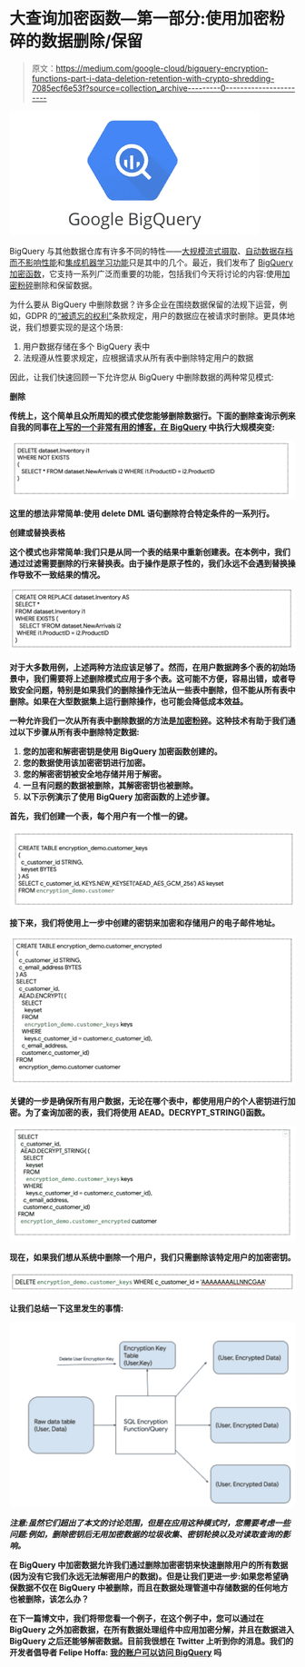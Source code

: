 # 大查询加密函数—第一部分:使用加密粉碎的数据删除/保留

> 原文：<https://medium.com/google-cloud/bigquery-encryption-functions-part-i-data-deletion-retention-with-crypto-shredding-7085ecf6e53f?source=collection_archive---------0----------------------->

![](img/1f8e27fc988bad55f900209bb8a9a836.png)

BigQuery 与其他数据仓库有许多不同的特性——[大规模流式摄取](https://cloud.google.com/bigquery/streaming-data-into-bigquery)、[自动数据存档而不影响性能](https://cloud.google.com/bigquery/pricing#long-term-storage)和[集成机器学习功能](https://cloud.google.com/bigquery/docs/bigqueryml-intro)只是其中的几个。最近，我们发布了 [BigQuery 加密函数](https://cloud.google.com/bigquery/docs/reference/standard-sql/aead_encryption_functions)，它支持一系列广泛而重要的功能，包括我们今天将讨论的内容:使用[加密粉碎](https://en.wikipedia.org/wiki/Crypto-shredding)删除和保留数据。

为什么要从 BigQuery 中删除数据？许多企业在围绕数据保留的法规下运营，例如，GDPR 的[“被遗忘的权利”](https://en.wikipedia.org/wiki/Right_to_be_forgotten)条款规定，用户的数据应在被请求时删除。更具体地说，我们想要实现的是这个场景:

1.  用户数据存储在多个 BigQuery 表中
2.  法规遵从性要求规定，应根据请求从所有表中删除特定用户的数据

因此，让我们快速回顾一下允许您从 BigQuery 中删除数据的两种常见模式:

[](https://cloud.google.com/bigquery/docs/reference/standard-sql/dml-syntax)****删除****

**传统上，这个简单且众所周知的模式使您能够删除数据行。下面的删除查询示例来自我的同事在[上写的一个非常有用的博客，在 BigQuery](https://cloud.google.com/blog/products/gcp/performing-large-scale-mutations-in-bigquery) 中执行大规模突变:**

**![](img/21cbcf44e118725ee87c013e22899ac3.png)**

**这里的想法非常简单:使用 delete DML 语句删除符合特定条件的一系列行。**

****创建或替换表格****

**这个模式也非常简单:我们只是从同一个表的结果中重新创建表。在本例中，我们通过过滤需要删除的行来替换表。由于操作是原子性的，我们永远不会遇到替换操作导致不一致结果的情况。**

**![](img/6078e6c13b3fad7984111bfc0bae96ec.png)**

**对于大多数用例，上述两种方法应该足够了。然而，在用户数据跨多个表的初始场景中，我们需要将上述删除模式应用于多个表。这可能不方便，容易出错，或者导致安全问题，特别是如果我们的删除操作无法从一些表中删除，但不能从所有表中删除。如果在大型数据集上运行删除操作，也可能会降低成本效益。**

**一种允许我们一次从所有表中删除数据的方法是[加密粉碎](https://en.wikipedia.org/wiki/Crypto-shredding)。这种技术有助于我们通过以下步骤从所有表中删除特定数据:**

1.  **您的加密和解密密钥是使用 BigQuery 加密函数创建的。**
2.  **您的数据使用该加密密钥进行加密。**
3.  **您的解密密钥被安全地存储并用于解密。**
4.  **一旦有问题的数据被删除，其解密密钥也被删除。**
5.  **以下示例演示了使用 BigQuery 加密函数的上述步骤。**

**首先，我们创建一个表，每个用户有一个惟一的键。**

**![](img/ae5ee465828d0957bfec2ee41db02eca.png)**

**接下来，我们将使用上一步中创建的密钥来加密和存储用户的电子邮件地址。**

**![](img/a66a42410e24daeb8a62302239df8444.png)**

**关键的一步是确保所有用户数据，无论在哪个表中，都使用用户的个人密钥进行加密。为了查询加密的表，我们将使用 AEAD。DECRYPT_STRING()函数。**

**![](img/37f650da48d0678d0dc4147dc987f51c.png)**

**现在，如果我们想从系统中删除一个用户，我们只需删除该特定用户的加密密钥。**

**![](img/10cfeecb6f8867d98fe1637600a10cc0.png)**

**让我们总结一下这里发生的事情:**

**![](img/e07392d2a66dda6602e9e04037be6cfd.png)**

***注意:虽然它们超出了本文的讨论范围，但是在应用这种模式时，您需要考虑一些问题:例如，删除密钥后无用加密数据的垃圾收集、密钥轮换以及对读取查询的影响。***

**在 BigQuery 中加密数据允许我们通过删除加密密钥来快速删除用户的所有数据(因为没有它我们永远无法解密用户的数据)。但是让我们更进一步:如果您希望确保数据不仅在 BigQuery 中被删除，而且在数据处理管道中存储数据的任何地方也被删除，该怎么办？**

**在下一篇博文中，我们将带您看一个例子，在这个例子中，您可以通过在 BigQuery 之外加密数据，在所有数据处理组件中应用加密分解，并且在数据进入 BigQuery 之后还能够解密数据。目前我很想在 Twitter 上听到你的消息。我们的开发者倡导者 **Felipe Hoffa:** [我的账户可以访问 BigQuery](https://stackoverflow.com/questions/56122855/how-can-users-prove-a-specific-account-has-access-to-bigquery-aead-encryption) 吗**